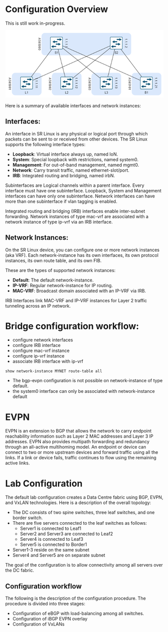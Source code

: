 # Configuration Overview

This is still work in-progress.

![Topology](spineleaf.png)

Here is a summary of available interfaces and network instances:


## Interfaces:

An interface in SR Linux is any physical or logical port through which packets can be sent to or received from other devices. The SR Linux supports the following interface types:

- **Loopback**: Virtual interface always up, named loN.
- **System**: Special loopback with restrictions, named system0.
- **Management**: For out-of-band management, named mgmt0.
- **Network**: Carry transit traffic, named ethernet-slot/port.
- **IRB**: Integrated routing and bridging, named irbN.

Subinterfaces are Logical channels within a parent interface. Every interface must have one subinterface. Loopback, System and Management interfaces can have only one subinterface. Network interfaces can have more than one subinterface if vlan tagging is enabled.

Integrated routing and bridging (IRB) interfaces enable inter-subnet forwarding. Network instances of type mac-vrf are associated with a network instance of type ip-vrf via an IRB interface.

## Network Instances:

On the SR Linux device, you can configure one or more network instances (aka VRF). Each network-instance has its own interfaces, its own protocol instances, its own route table, and its own FIB.

These are the types of supported network instances:

- **Default**: The default network-instance.
- **IP-VRF**: Regular network-instance for IP routing.
- **MAC-VRF**: Broadcast domain associated with an IP-VRF via IRB.

IRB Interfaces link MAC-VRF and IP-VRF instances for Layer 2 traffic tunneling across an IP network.


# Bridge configuration workflow:

- configure network interfaces
- configure IRB interface
- configure mac-vrf instance
- configure ip-vrf instance
- associate IRB interface with ip-vrf

```
show network-instance MYNET route-table all
```

- The bgp-evpn configuration is not possible on network-instance of type default.
- the system0 interface can only be associated with network-instance default

# EVPN

EVPN is an extension to BGP that allows the network to carry endpoint reachability information such as Layer 2 MAC addresses and Layer 3 IP addresses. EVPN also provides multipath forwarding and redundancy through an all-active multihoming model. An endpoint or device can connect to two or more upstream devices and forward traffic using all the links. If a link or device fails, traffic continues to flow using the remaining active links.


# Lab Configuration

The default lab configuration creates a Data Centre fabric using BGP, EVPN, and VxLAN technologies. Here is a description of the overall topology:

- The DC consists of two spine switches, three leaf switches, and one border switch.
- There are five servers connected to the leaf switches as follows:
   - Server1 is connected to Leaf1
   - Server2 and Server3 are connected to Leaf2
   - Server4 is connected to Leaf3
   - Server5 is connected to Border1
- Server1-3 reside on the same subnet
- Server4 and Server5 are on separate subnet

The goal of the configuration is to allow connectivity among all servers over the DC fabric.

## Configuration workflow

The following is the description of the configuration procedure. The procedure is divided into three stages:

- Configuration of eBGP with load-balancing among all switches.
- Configuration of iBGP EVPN overlay
- Configuration of VxLANs

